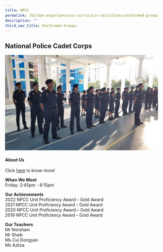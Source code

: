 ```yaml
---
title: NPCC
permalink: /hildan-experience/co-curricular-activities/uniformed-groups/npcc/
description: ""
third_nav_title: Uniformed Groups
---
```

National Police Cadet Corps
---------------------------


![](/images/CCA/NPCC1.png)


#### About Us

Click&nbsp;[here](/files/CCA/NPCC%20CCA%20Presentation%202021.pdf)&nbsp;to know more!


**When We Meet** <br>
Friday: 2:45pm - 6:15pm<br>

**Our Achievements**<br>
2022 NPCC Unit Proficiency Award – Gold Award<br>
2021 NPCC Unit Proficiency Award – Gold Award<br>
2020 NPCC Unit Proficiency Award – Gold Award<br>
2019 NPCC Unit Proficiency Award – Gold Award <br>

**Our Teachers** <br>
Mr Norsham <br>
Mr Shaik  <br>
Ms Cui Dongyan  <br>
Ms Azliza<br>
